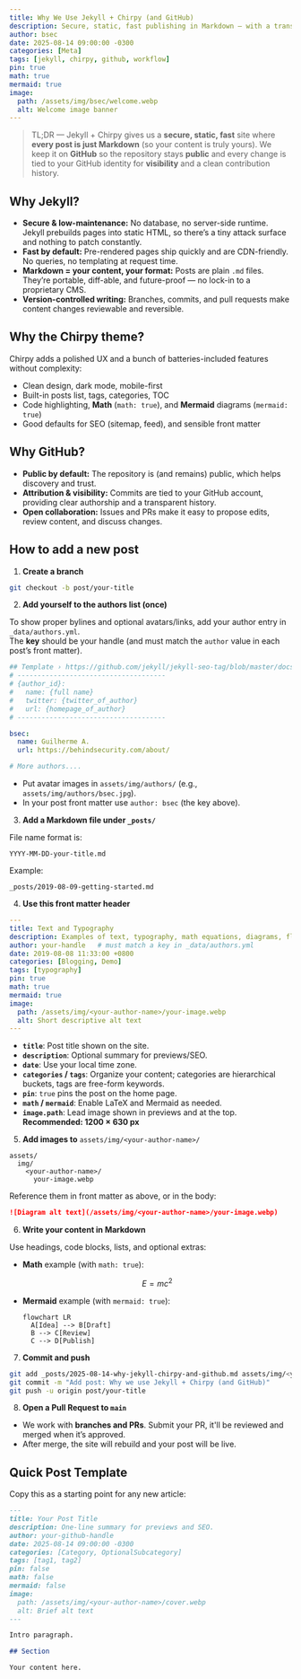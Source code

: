 ```yaml
---
title: Why We Use Jekyll + Chirpy (and GitHub)
description: Secure, static, fast publishing in Markdown — with a transparent, contributor-friendly workflow.
author: bsec
date: 2025-08-14 09:00:00 -0300
categories: [Meta]
tags: [jekyll, chirpy, github, workflow]
pin: true
math: true
mermaid: true
image:
  path: /assets/img/bsec/welcome.webp
  alt: Welcome image banner
---
```


> TL;DR — Jekyll + Chirpy gives us a **secure, static, fast** site where **every post is just Markdown** (so your content is truly yours). We keep it on **GitHub** so the repository stays **public** and every change is tied to your GitHub identity for **visibility** and a clean contribution history.

## Why Jekyll?

- **Secure & low-maintenance:** No database, no server-side runtime. Jekyll prebuilds pages into static HTML, so there’s a tiny attack surface and nothing to patch constantly.
- **Fast by default:** Pre-rendered pages ship quickly and are CDN-friendly. No queries, no templating at request time.
- **Markdown = your content, your format:** Posts are plain `.md` files. They’re portable, diff-able, and future-proof — no lock-in to a proprietary CMS.
- **Version-controlled writing:** Branches, commits, and pull requests make content changes reviewable and reversible.

## Why the Chirpy theme?

Chirpy adds a polished UX and a bunch of batteries-included features without complexity:

- Clean design, dark mode, mobile-first
- Built-in posts list, tags, categories, TOC
- Code highlighting, **Math** (`math: true`), and **Mermaid** diagrams (`mermaid: true`)
- Good defaults for SEO (sitemap, feed), and sensible front matter

## Why GitHub?

- **Public by default:** The repository is (and remains) public, which helps discovery and trust.
- **Attribution & visibility:** Commits are tied to your GitHub account, providing clear authorship and a transparent history.
- **Open collaboration:** Issues and PRs make it easy to propose edits, review content, and discuss changes.

## How to add a new post

1. **Create a branch**

```bash
git checkout -b post/your-title
````


2. **Add yourself to the authors list (once)**

To show proper bylines and optional avatars/links, add your author entry in `_data/authors.yml`.  
The **key** should be your handle (and must match the `author` value in each post’s front matter).

```yaml
## Template › https://github.com/jekyll/jekyll-seo-tag/blob/master/docs/advanced-usage.md#setting-author-url
# -------------------------------------
# {author_id}:
#   name: {full name}
#   twitter: {twitter_of_author}
#   url: {homepage_of_author}
# -------------------------------------

bsec:
  name: Guilherme A.
  url: https://behindsecurity.com/about/

# More authors....
````

* Put avatar images in `assets/img/authors/` (e.g., `assets/img/authors/bsec.jpg`).
* In your post front matter use `author: bsec` (the key above).

3. **Add a Markdown file under `_posts/`**

File name format is:

```
YYYY-MM-DD-your-title.md
```

Example:

```
_posts/2019-08-09-getting-started.md
```

4. **Use this front matter header**

```yaml
---
title: Text and Typography
description: Examples of text, typography, math equations, diagrams, flowcharts, pictures, videos, and more.
author: your-handle   # must match a key in _data/authors.yml
date: 2019-08-08 11:33:00 +0800
categories: [Blogging, Demo]
tags: [typography]
pin: true
math: true
mermaid: true
image:
  path: /assets/img/<your-author-name>/your-image.webp
  alt: Short descriptive alt text
---
```

* **`title`**: Post title shown on the site.
* **`description`**: Optional summary for previews/SEO.
* **`date`**: Use your local time zone.
* **`categories` / `tags`**: Organize your content; categories are hierarchical buckets, tags are free-form keywords.
* **`pin`**: `true` pins the post on the home page.
* **`math` / `mermaid`**: Enable LaTeX and Mermaid as needed.
* **`image.path`**: Lead image shown in previews and at the top. **Recommended: 1200 × 630 px**

5. **Add images to** `assets/img/<your-author-name>/`

```
assets/
  img/
    <your-author-name>/
      your-image.webp
```

Reference them in front matter as above, or in the body:

```markdown
![Diagram alt text](/assets/img/<your-author-name>/your-image.webp)
```

6. **Write your content in Markdown**

Use headings, code blocks, lists, and optional extras:

* **Math** example (with `math: true`):

  ```math
  E = mc^2
  ```

* **Mermaid** example (with `mermaid: true`):

  ```mermaid
  flowchart LR
    A[Idea] --> B[Draft]
    B --> C[Review]
    C --> D[Publish]
  ```

7. **Commit and push**

```bash
git add _posts/2025-08-14-why-jekyll-chirpy-and-github.md assets/img/<your-author-name>/your-image.webp
git commit -m "Add post: Why we use Jekyll + Chirpy (and GitHub)"
git push -u origin post/your-title
```

8. **Open a Pull Request to `main`**

* We work with **branches and PRs**. Submit your PR, it'll be reviewed and merged when it’s approved.
* After merge, the site will rebuild and your post will be live.


## Quick Post Template

Copy this as a starting point for any new article:

```markdown
---
title: Your Post Title
description: One-line summary for previews and SEO.
author: your-github-handle
date: 2025-08-14 09:00:00 -0300
categories: [Category, OptionalSubcategory]
tags: [tag1, tag2]
pin: false
math: false
mermaid: false
image:
  path: /assets/img/<your-author-name>/cover.webp
  alt: Brief alt text
---

Intro paragraph.

## Section

Your content here.

```

